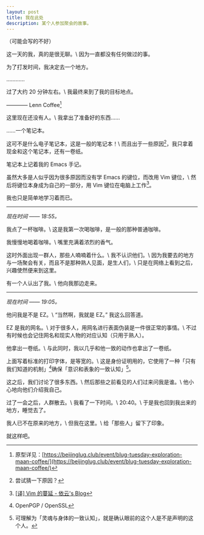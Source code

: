 ```yaml
---
layout: post
title: 我在此处
description: 某个人参加聚会的故事。
---
```


（可能会写的不好）

这一天的我，真的是很无聊。\\
因为一直都没有任何做过的事。

为了打发时间，我决定去一个地方。

…………

过了大约 20 分钟左右。\\
我最终来到了我的目标地点。

———— Lenn Coffee[^1]

这里现在还没有人。\\
我拿出了准备好的东西……

……一个笔记本。

这可不是什么电子笔记本，这是一般的笔记本！\\
而且出于一些原因[^2]，我只拿着现金和这个笔记本，还有一卷纸。

笔记本上记着我的 Emacs 手记。

虽然大多是人似乎因为很多原因而没有学 Emacs 的键位，而改用 Vim 键位，\\
然后将键位本身成为自己的一部分，用 Vim 键位在电脑上工作[^3]。

我也只是简单地学习着而已。

---

_现在时间 —— 18:55。_

我点了一杯咖啡。\\
这是我第一次喝咖啡，是一般的那种普通咖啡。

我慢慢地喝着咖啡。\\
嘴里充满着浓烈的香气。

这时外面出现一群人，那些人喃喃着什么。\\
我不认识他们。\\
因为我要去的地方与一场聚会有关，而且不是那种熟人见面，是生人们，\\
只是在网络上看到之后，兴趣使然便来到这里。

有一个人认出了我。\\
他向我那边走来。

---

_现在时间 —— 19:05。_

他问我是不是 EZ。\\
“当然啊，我就是 EZ。” 我这么回答道。

EZ 是我的网名。\\
对于很多人，用网名进行表面伪装是一件很正常的事情。\\
不过有时候也会记住网名和现实人物的对应认知（只用于熟人）。

他拿出一卷纸。\\
与此同时，我以几乎和他一致的动作也拿出了一卷纸。

上面写着标准的打印字体，是等宽的。\\
这是身份证明用的，它使用了一种「只有我们知道的机制」[^4]确保「意识和表象的一致认知」[^5]。

这之后，我们讨论了很多东西。\\
然后那些之前看见的人们过来问我是谁。\\
他小心地向他们介绍我自己。

过了一会之后，人群散去。\\
我看了一下时间。\\
20:40。\\
于是我也回到我出来的地方，睡觉去了。

我人已不在原来的地方，\\
但我在这里。\\
给「那些人」留下了印象。

就这样吧。

[^1]: 原型详见：[https://beijinglug.club/event/blug-tuesday-exploration-maan-coffee/](https://beijinglug.club/event/blug-tuesday-exploration-maan-coffee/)
[^2]: 尝试猜一下原因？
[^3]: [[译] Vim 的蔓延 - 依云's Blog](https://blog.lilydjwg.me/2015/11/16/vim-creep.188665.html)
[^4]: OpenPGP / OpenSSL
[^5]: 可理解为「灵魂与身体的一致认知」，就是确认眼前的这个人是不是声明的这个人。

